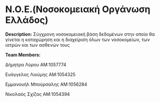 # N.O.E.(Νοσοκομειακή Οργάνωση Ελλάδος)

**Description:** Σύγχρονη νοσοκομειακή βάση δεδομένων στην οποία θα γίνεται η καταχώρηση και η διαχείριση όλων των νοσοκομείων, των ιατρών και των ασθενών τους


**Team Members:**

Δήμητρα Λύρου ΑΜ:1057774

Ευάγγελος Λιούμης ΑΜ:1054325

Εμμανουήλ Μπούρσαλης ΑΜ:1056284

Νικολαός Σχίζας ΑΜ:1054394
